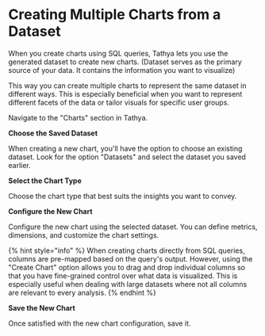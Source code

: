 # Creating Multiple Charts from a Dataset

When you create charts using SQL queries, Tathya lets you use the generated dataset to create new charts. (Dataset serves as the primary source of your data. It contains the information you want to visualize)

This way you can create multiple charts to represent the same dataset in different ways. This is especially beneficial when you want to represent different facets of the data or tailor visuals for specific user groups.

Navigate to the "Charts" section in Tathya.

**Choose the Saved Dataset**

When creating a new chart, you'll have the option to choose an existing dataset. Look for the option "Datasets" and select the dataset you saved earlier.

**Select the Chart Type**

Choose the chart type that best suits the insights you want to convey.

**Configure the New Chart**

Configure the new chart using the selected dataset. You can define metrics, dimensions, and customize the chart settings.

{% hint style="info" %}
When creating charts directly from SQL queries, columns are pre-mapped based on the query's output. However, using the "Create Chart" option allows you to drag and drop individual columns so that you have fine-grained control over what data is visualized. This is especially useful when dealing with large datasets where not all columns are relevant to every analysis.
{% endhint %}

**Save the New Chart**

Once satisfied with the new chart configuration, save it.